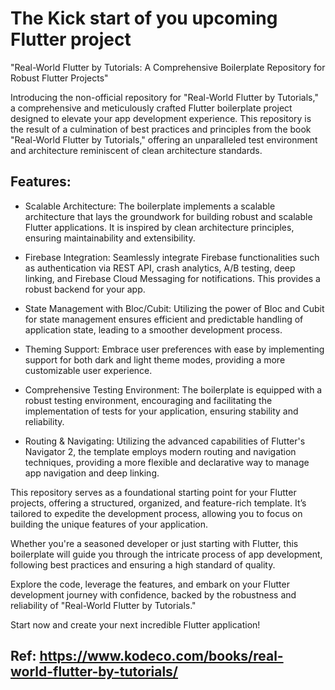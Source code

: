 # The Kick start of you upcoming Flutter project 


"Real-World Flutter by Tutorials: A Comprehensive Boilerplate Repository for Robust Flutter Projects"

Introducing the non-official repository for "Real-World Flutter by Tutorials," a comprehensive and meticulously crafted Flutter boilerplate project designed to elevate your app development experience. This repository is the result of a culmination of best practices and principles from the book "Real-World Flutter by Tutorials," offering an unparalleled test environment and architecture reminiscent of clean architecture standards.

## Features:

- Scalable Architecture: The boilerplate implements a scalable architecture that lays the groundwork for building robust and scalable Flutter applications. It is inspired by clean architecture principles, ensuring maintainability and extensibility.

- Firebase Integration: Seamlessly integrate Firebase functionalities such as authentication via REST API, crash analytics, A/B testing, deep linking, and Firebase Cloud Messaging for notifications. This provides a robust backend for your app.

- State Management with Bloc/Cubit: Utilizing the power of Bloc and Cubit for state management ensures efficient and predictable handling of application state, leading to a smoother development process.

- Theming Support: Embrace user preferences with ease by implementing support for both dark and light theme modes, providing a more customizable user experience.

- Comprehensive Testing Environment: The boilerplate is equipped with a robust testing environment, encouraging and facilitating the implementation of tests for your application, ensuring stability and reliability.

- Routing & Navigating: Utilizing the advanced capabilities of Flutter's Navigator 2, the template employs modern routing and navigation techniques, providing a more flexible and declarative way to manage app navigation and deep linking.


This repository serves as a foundational starting point for your Flutter projects, offering a structured, organized, and feature-rich template. It’s tailored to expedite the development process, allowing you to focus on building the unique features of your application.

Whether you're a seasoned developer or just starting with Flutter, this boilerplate will guide you through the intricate process of app development, following best practices and ensuring a high standard of quality.

Explore the code, leverage the features, and embark on your Flutter development journey with confidence, backed by the robustness and reliability of "Real-World Flutter by Tutorials."

Start now and create your next incredible Flutter application!

## Ref: https://www.kodeco.com/books/real-world-flutter-by-tutorials/